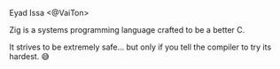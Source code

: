 Eyad Issa <@VaiTon>

Zig is a systems programming language crafted to be a better C.

It strives to be extremely safe... but only if you tell the compiler to try its hardest. 😅
